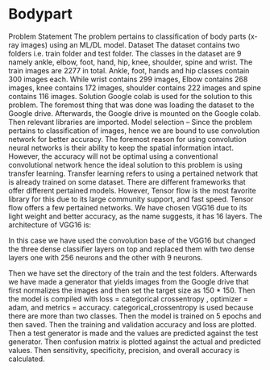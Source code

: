 # Bodypart
Problem Statement
The problem pertains to classification of body parts (x-ray images) using an ML/DL model.
Dataset
The dataset contains two folders i.e. train folder and test folder. 
The classes in the dataset are 9 namely ankle, elbow, foot, hand, hip, knee, shoulder, spine and wrist.
The train images are 2277 in total. Ankle, foot, hands and hip classes contain 300 images each.  While wrist contains 299 images, Elbow contains 268 images, knee contains 172 images, shoulder contains 222 images and spine contains 116 images.
Solution
Google colab is used for the solution to this problem. The foremost thing that was done was loading the dataset to the Google drive. Afterwards, the Google drive is mounted on the Google colab.
Then relevant libraries are imported.
Model selection – Since the problem pertains to classification of images, hence we are bound to use convolution network for better accuracy. The foremost reason for using convolution neural networks is their ability to keep the spatial information intact. However, the accuracy will not be optimal using a conventional convolutional network hence the ideal solution to this problem is using transfer learning. Transfer learning refers to using a pertained network that is already trained on some dataset. There are different frameworks that offer different pertained models. However, Tensor flow is the most favorite library for this due to its large community support, and fast speed. Tensor flow offers a few pertained networks. We have chosen VGG16 due to its light weight and better accuracy, as the name suggests, it has 16 layers. The architecture of VGG16 is:

In this case we have used the convolution base of the VGG16 but changed the three dense classifier layers on top and replaced them with two dense layers one with 256 neurons and the other with 9 neurons.

Then we have set the directory of the train and the test folders. Afterwards we have made a generator that yields images from the Google drive that first normalizes the images and then set the target size as 150 * 150. 
Then the model is compiled with loss = categorical crossentropy , optimizer = adam, and metrics = accuracy. categorical_crossentropy is used because there are more than two classes. Then the model is trained on 5 epochs and then saved.
Then the training and validation accuracy and loss are plotted.
Then a test generator is made and the values are predicted against the test generator. 
Then confusion matrix is plotted against the actual and predicted values. 
Then sensitivity, specificity, precision, and overall accuracy is calculated. 
